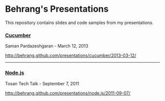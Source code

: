 # Behrang's Presentations

This repository contains slides and code samples from my presentations.

### [Cucumber](http://behrang.github.com/presentations/cucumber/2013-03-12/)

Saman Pardazeshgaran - March 12, 2013

http://behrang.github.com/presentations/cucumber/2013-03-12/

---

### [Node.js](http://behrang.github.com/presentations/node.js/2011-09-07/)

Tosan Tech Talk - September 7, 2011

http://behrang.github.com/presentations/node.js/2011-09-07/
